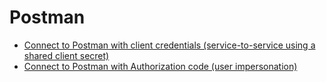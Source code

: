 # Postman

- [Connect to Postman with client credentials (service-to-service using a shared client secret)](https://github.com/equinor/OmniaPlant/wiki/How-to-connect-to-the-Omnia-Timeseries-API-using-Postman#connect-to-postman-with-client-credentials-service-to-service-using-a-shared-client-secret)
- [Connect to Postman with Authorization code (user impersonation)](https://github.com/equinor/OmniaPlant/wiki/How-to-connect-to-the-Omnia-Timeseries-API-using-Postman#connect-to-postman-with-authorization-code-user-impersonation)
